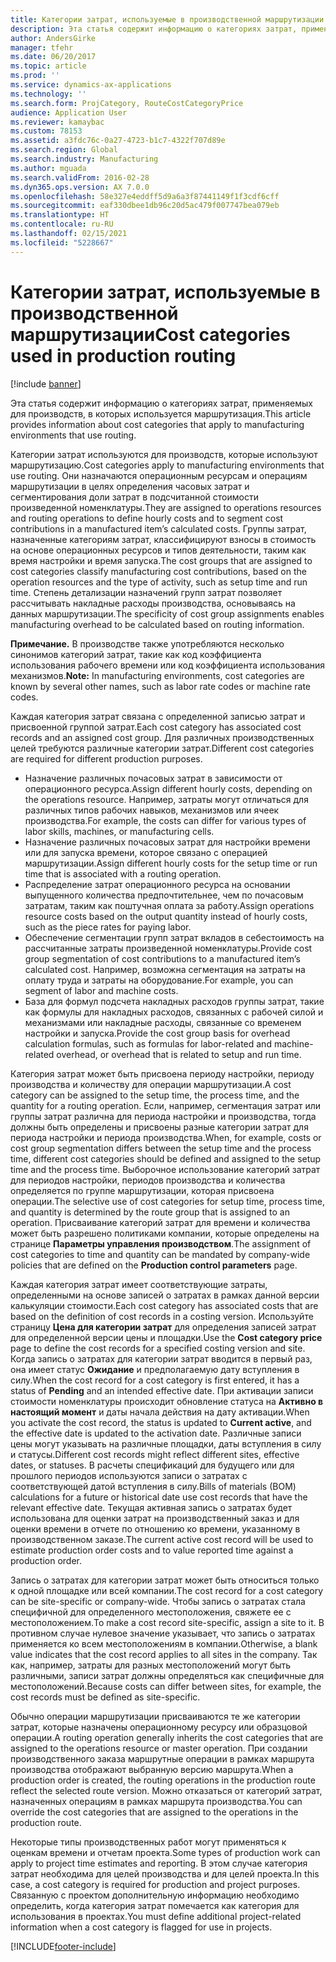 ```yaml
---
title: Категории затрат, используемые в производственной маршрутизации
description: Эта статья содержит информацию о категориях затрат, применяемых для производств, в которых используется маршрутизация.
author: AndersGirke
manager: tfehr
ms.date: 06/20/2017
ms.topic: article
ms.prod: ''
ms.service: dynamics-ax-applications
ms.technology: ''
ms.search.form: ProjCategory, RouteCostCategoryPrice
audience: Application User
ms.reviewer: kamaybac
ms.custom: 78153
ms.assetid: a3fdc76c-0a27-4723-b1c7-4322f707d89e
ms.search.region: Global
ms.search.industry: Manufacturing
ms.author: mguada
ms.search.validFrom: 2016-02-28
ms.dyn365.ops.version: AX 7.0.0
ms.openlocfilehash: 58e327e4eddff5d9a6a3f87441149f1f3cdf6cff
ms.sourcegitcommit: eaf330dbee1db96c20d5ac479f007747bea079eb
ms.translationtype: HT
ms.contentlocale: ru-RU
ms.lasthandoff: 02/15/2021
ms.locfileid: "5228667"
---
```

# <a name="cost-categories-used-in-production-routing"></a><span data-ttu-id="21260-103">Категории затрат, используемые в производственной маршрутизации</span><span class="sxs-lookup"><span data-stu-id="21260-103">Cost categories used in production routing</span></span>

[!include [banner](../includes/banner.md)]

<span data-ttu-id="21260-104">Эта статья содержит информацию о категориях затрат, применяемых для производств, в которых используется маршрутизация.</span><span class="sxs-lookup"><span data-stu-id="21260-104">This article provides information about cost categories that apply to manufacturing environments that use routing.</span></span>

<span data-ttu-id="21260-105">Категории затрат используются для производств, которые используют маршрутизацию.</span><span class="sxs-lookup"><span data-stu-id="21260-105">Cost categories apply to manufacturing environments that use routing.</span></span> <span data-ttu-id="21260-106">Они назначаются операционным ресурсам и операциям маршрутизации в целях определения часовых затрат и сегментирования доли затрат в подсчитанной стоимости произведенной номенклатуры.</span><span class="sxs-lookup"><span data-stu-id="21260-106">They are assigned to operations resources and routing operations to define hourly costs and to segment cost contributions in a manufactured item’s calculated costs.</span></span> <span data-ttu-id="21260-107">Группы затрат, назначенные категориям затрат, классифицируют взносы в стоимость на основе операционных ресурсов и типов деятельности, таким как время настройки и время запуска.</span><span class="sxs-lookup"><span data-stu-id="21260-107">The cost groups that are assigned to cost categories classify manufacturing cost contributions, based on the operation resources and the type of activity, such as setup time and run time.</span></span> <span data-ttu-id="21260-108">Степень детализации назначений групп затрат позволяет рассчитывать накладные расходы производства, основываясь на данных маршрутизации.</span><span class="sxs-lookup"><span data-stu-id="21260-108">The specificity of cost group assignments enables manufacturing overhead to be calculated based on routing information.</span></span> 

<span data-ttu-id="21260-109">**Примечание.** В производстве также употребляются несколько синонимов категорий затрат, такие как код коэффициента использования рабочего времени или код коэффициента использования механизмов.</span><span class="sxs-lookup"><span data-stu-id="21260-109">**Note:** In manufacturing environments, cost categories are known by several other names, such as labor rate codes or machine rate codes.</span></span> 

<span data-ttu-id="21260-110">Каждая категория затрат связана с определенной записью затрат и присвоенной группой затрат.</span><span class="sxs-lookup"><span data-stu-id="21260-110">Each cost category has associated cost records and an assigned cost group.</span></span> <span data-ttu-id="21260-111">Для различных производственных целей требуются различные категории затрат.</span><span class="sxs-lookup"><span data-stu-id="21260-111">Different cost categories are required for different production purposes.</span></span>

-   <span data-ttu-id="21260-112">Назначение различных почасовых затрат в зависимости от операционного ресурса.</span><span class="sxs-lookup"><span data-stu-id="21260-112">Assign different hourly costs, depending on the operations resource.</span></span> <span data-ttu-id="21260-113">Например, затраты могут отличаться для различных типов рабочих навыков, механизмов или ячеек производства.</span><span class="sxs-lookup"><span data-stu-id="21260-113">For example, the costs can differ for various types of labor skills, machines, or manufacturing cells.</span></span>
-   <span data-ttu-id="21260-114">Назначение различных почасовых затрат для настройки времени или для запуска времени, которое связано с операцией маршрутизации.</span><span class="sxs-lookup"><span data-stu-id="21260-114">Assign different hourly costs for the setup time or run time that is associated with a routing operation.</span></span>
-   <span data-ttu-id="21260-115">Распределение затрат операционного ресурса на основании выпущенного количества предпочтительнее, чем по почасовым затратам, таким как поштучная оплата за работу.</span><span class="sxs-lookup"><span data-stu-id="21260-115">Assign operations resource costs based on the output quantity instead of hourly costs, such as the piece rates for paying labor.</span></span>
-   <span data-ttu-id="21260-116">Обеспечение сегментации групп затрат вкладов в себестоимость на рассчитанные затраты произведенной номенклатуры.</span><span class="sxs-lookup"><span data-stu-id="21260-116">Provide cost group segmentation of cost contributions to a manufactured item’s calculated cost.</span></span> <span data-ttu-id="21260-117">Например, возможна сегментация на затраты на оплату труда и затраты на оборудование.</span><span class="sxs-lookup"><span data-stu-id="21260-117">For example, you can segment of labor and machine costs.</span></span>
-   <span data-ttu-id="21260-118">База для формул подсчета накладных расходов группы затрат, такие как формулы для накладных расходов, связанных с рабочей силой и механизмами или накладные расходы, связанные со временем настройки и запуска.</span><span class="sxs-lookup"><span data-stu-id="21260-118">Provide the cost group basis for overhead calculation formulas, such as formulas for labor-related and machine-related overhead, or overhead that is related to setup and run time.</span></span>

<span data-ttu-id="21260-119">Категория затрат может быть присвоена периоду настройки, периоду производства и количеству для операции маршрутизации.</span><span class="sxs-lookup"><span data-stu-id="21260-119">A cost category can be assigned to the setup time, the process time, and the quantity for a routing operation.</span></span> <span data-ttu-id="21260-120">Если, например, сегментация затрат или группы затрат различна для периода настройки и производства, тогда должны быть определены и присвоены разные категории затрат для периода настройки и периода производства.</span><span class="sxs-lookup"><span data-stu-id="21260-120">When, for example, costs or cost group segmentation differs between the setup time and the process time, different cost categories should be defined and assigned to the setup time and the process time.</span></span> <span data-ttu-id="21260-121">Выборочное использование категорий затрат для периодов настройки, периодов производства и количества определяется по группе маршрутизации, которая присвоена операции.</span><span class="sxs-lookup"><span data-stu-id="21260-121">The selective use of cost categories for setup time, process time, and quantity is determined by the route group that is assigned to an operation.</span></span> <span data-ttu-id="21260-122">Присваивание категорий затрат для времени и количества может быть разрешено политиками компании, которые определены на странице **Параметры управления производством**.</span><span class="sxs-lookup"><span data-stu-id="21260-122">The assignment of cost categories to time and quantity can be mandated by company-wide policies that are defined on the **Production control parameters** page.</span></span> 

<span data-ttu-id="21260-123">Каждая категория затрат имеет соответствующие затраты, определенными на основе записей о затратах в рамках данной версии калькуляции стоимости.</span><span class="sxs-lookup"><span data-stu-id="21260-123">Each cost category has associated costs that are based on the definition of cost records in a costing version.</span></span> <span data-ttu-id="21260-124">Используйте страницу **Цена для категории затрат** для определения записей затрат для определенной версии цены и площадки.</span><span class="sxs-lookup"><span data-stu-id="21260-124">Use the **Cost category price** page to define the cost records for a specified costing version and site.</span></span> <span data-ttu-id="21260-125">Когда запись о затратах для категории затрат вводится в первый раз, она имеет статус **Ожидание** и предполагаемую дату вступления в силу.</span><span class="sxs-lookup"><span data-stu-id="21260-125">When the cost record for a cost category is first entered, it has a status of **Pending** and an intended effective date.</span></span> <span data-ttu-id="21260-126">При активации записи стоимости номенклатуры происходит обновление статуса на **Активно в настоящий момент** и даты начала действия на дату активации.</span><span class="sxs-lookup"><span data-stu-id="21260-126">When you activate the cost record, the status is updated to **Current active**, and the effective date is updated to the activation date.</span></span> <span data-ttu-id="21260-127">Различные записи цены могут указывать на различные площадки, даты вступления в силу и статусы.</span><span class="sxs-lookup"><span data-stu-id="21260-127">Different cost records might reflect different sites, effective dates, or statuses.</span></span> <span data-ttu-id="21260-128">В расчеты спецификаций для будущего или для прошлого периодов используются записи о затратах с соответствующей датой вступления в силу.</span><span class="sxs-lookup"><span data-stu-id="21260-128">Bills of materials (BOM) calculations for a future or historical date use cost records that have the relevant effective date.</span></span> <span data-ttu-id="21260-129">Текущая активная запись о затратах будет использована для оценки затрат на производственный заказ и для оценки времени в отчете по отношению ко времени, указанному в производственном заказе.</span><span class="sxs-lookup"><span data-stu-id="21260-129">The current active cost record will be used to estimate production order costs and to value reported time against a production order.</span></span> 

<span data-ttu-id="21260-130">Запись о затратах для категории затрат может быть относиться только к одной площадке или всей компании.</span><span class="sxs-lookup"><span data-stu-id="21260-130">The cost record for a cost category can be site-specific or company-wide.</span></span> <span data-ttu-id="21260-131">Чтобы запись о затратах стала специфичной для определенного местоположения, свяжете ее с местоположением.</span><span class="sxs-lookup"><span data-stu-id="21260-131">To make a cost record site-specific, assign a site to it.</span></span> <span data-ttu-id="21260-132">В противном случае нулевое значение указывает, что запись о затратах применяется ко всем местоположениям в компании.</span><span class="sxs-lookup"><span data-stu-id="21260-132">Otherwise, a blank value indicates that the cost record applies to all sites in the company.</span></span> <span data-ttu-id="21260-133">Так как, например, затраты для разных местоположений могут быть различными, записи затрат должны определяться как специфичные для местоположений.</span><span class="sxs-lookup"><span data-stu-id="21260-133">Because costs can differ between sites, for example, the cost records must be defined as site-specific.</span></span> 

<span data-ttu-id="21260-134">Обычно операции маршрутизации присваиваются те же категории затрат, которые назначены операционному ресурсу или образцовой операции.</span><span class="sxs-lookup"><span data-stu-id="21260-134">A routing operation generally inherits the cost categories that are assigned to the operations resource or master operation.</span></span> <span data-ttu-id="21260-135">При создании производственного заказа маршрутные операции в рамках маршрута производства отображают выбранную версию маршрута.</span><span class="sxs-lookup"><span data-stu-id="21260-135">When a production order is created, the routing operations in the production route reflect the selected route version.</span></span> <span data-ttu-id="21260-136">Можно отказаться от категорий затрат, назначенных операциям в рамках маршрута производства.</span><span class="sxs-lookup"><span data-stu-id="21260-136">You can override the cost categories that are assigned to the operations in the production route.</span></span> 

<span data-ttu-id="21260-137">Некоторые типы производственных работ могут применяться к оценкам времени и отчетам проекта.</span><span class="sxs-lookup"><span data-stu-id="21260-137">Some types of production work can apply to project time estimates and reporting.</span></span> <span data-ttu-id="21260-138">В этом случае категория затрат необходима для целей производства и для целей проекта.</span><span class="sxs-lookup"><span data-stu-id="21260-138">In this case, a cost category is required for production and project purposes.</span></span> <span data-ttu-id="21260-139">Связанную с проектом дополнительную информацию необходимо определить, когда категория затрат помечается как категория для использования в проектах.</span><span class="sxs-lookup"><span data-stu-id="21260-139">You must define additional project-related information when a cost category is flagged for use in projects.</span></span>





[!INCLUDE[footer-include](../../includes/footer-banner.md)]